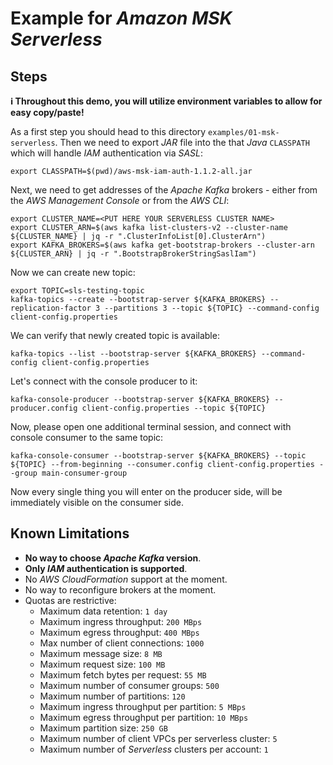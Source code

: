 # Example for *Amazon MSK Serverless*

## Steps

**ℹ️ Throughout this demo, you will utilize environment variables to allow for easy copy/paste!**

As a first step you should head to this directory `examples/01-msk-serverless`. Then we need to export *JAR* file into the that *Java* `CLASSPATH` which will handle *IAM* authentication via *SASL*:

```shell
export CLASSPATH=$(pwd)/aws-msk-iam-auth-1.1.2-all.jar
```

Next, we need to get addresses of the *Apache Kafka* brokers - either from the *AWS Management Console* or from the *AWS CLI*:

```shell
export CLUSTER_NAME=<PUT HERE YOUR SERVERLESS CLUSTER NAME>
export CLUSTER_ARN=$(aws kafka list-clusters-v2 --cluster-name ${CLUSTER_NAME} | jq -r ".ClusterInfoList[0].ClusterArn")
export KAFKA_BROKERS=$(aws kafka get-bootstrap-brokers --cluster-arn ${CLUSTER_ARN} | jq -r ".BootstrapBrokerStringSaslIam")
```

Now we can create new topic:

```shell
export TOPIC=sls-testing-topic
kafka-topics --create --bootstrap-server ${KAFKA_BROKERS} --replication-factor 3 --partitions 3 --topic ${TOPIC} --command-config client-config.properties
```

We can verify that newly created topic is available:

```shell
kafka-topics --list --bootstrap-server ${KAFKA_BROKERS} --command-config client-config.properties
```

Let's connect with the console producer to it:

```shell
kafka-console-producer --bootstrap-server ${KAFKA_BROKERS} --producer.config client-config.properties --topic ${TOPIC}
```

Now, please open one additional terminal session, and connect with console consumer to the same topic:

```shell
kafka-console-consumer --bootstrap-server ${KAFKA_BROKERS} --topic ${TOPIC} --from-beginning --consumer.config client-config.properties --group main-consumer-group
```

Now every single thing you will enter on the producer side, will be immediately visible on the consumer side.

## Known Limitations

- **No way to choose *Apache Kafka* version**.
- **Only *IAM* authentication is supported**.
- No *AWS CloudFormation* support at the moment.
- No way to reconfigure brokers at the moment.
- Quotas are restrictive:
  - Maximum data retention: `1 day`
  - Maximum ingress throughput: `200 MBps`
  - Maximum egress throughput: `400 MBps`
  - Max number of client connections: `1000`
  - Maximum message size: `8 MB`
  - Maximum request size: `100 MB`
  - Maximum fetch bytes per request: `55 MB`
  - Maximum number of consumer groups: `500`
  - Maximum number of partitions: `120`
  - Maximum ingress throughput per partition: `5 MBps`
  - Maximum egress throughput per partition: `10 MBps`
  - Maximum partition size: `250 GB`
  - Maximum number of client VPCs per serverless cluster: `5`
  - Maximum number of *Serverless* clusters per account: `1`
